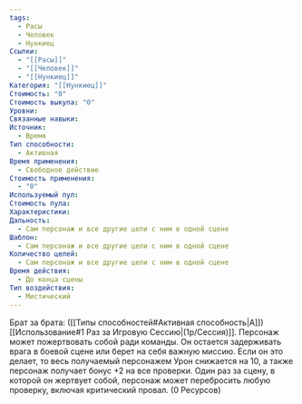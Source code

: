 ```yaml
---
tags:
  - Расы
  - Человек
  - Нункиец
Ссылки:
  - "[[Расы]]"
  - "[[Человек]]"
  - "[[Нункиец]]"
Категория: "[[Нункиец]]"
Стоимость: "0"
Стоимость выкупа: "0"
Уровни: 
Связанные навыки: 
Источник:
  - Время
Тип способности:
  - Активная
Время применения:
  - Свободное действие
Стоимость применения:
  - "0"
Используемый пул: 
Стоимость пула: 
Характеристики: 
Дальность:
  - Сам персонаж и все другие цели с ним в одной сцене
Шаблон:
  - Сам персонаж и все другие цели с ним в одной сцене
Количество целей:
  - Сам персонаж и все другие цели с ним в одной сцене
Время действия:
  - До конца сцены
Тип воздействия:
  - Мистический
---
```

Брат за брата:
([[Типы способностей#Активная способность|А]]) [[Использование#1 Раз за Игровую Сессию|(1р/Сессия)]]. Персонаж может пожертвовать собой ради команды. Он остается задерживать врага в боевой сцене или берет на себя важную миссию. Если он это делает, то весь получаемый персонажем Урон снижается на 10, а также персонаж получает бонус +2 на все проверки. Один раз за сцену, в которой он жертвует собой, персонаж может перебросить любую проверку, включая критический провал.
(0 Ресурсов)






